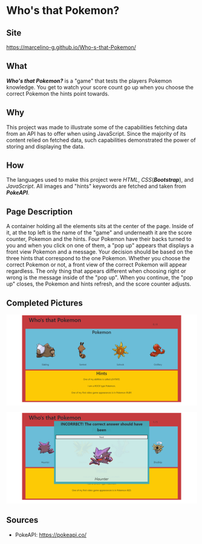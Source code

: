 # Who's that Pokemon?

## Site
 https://marcelino-g.github.io/Who-s-that-Pokemon/
 
## What
 ***Who's that Pokemon?*** is a "game" that tests the players Pokemon knowledge. You get to watch your score count go up when you choose the correct Pokemon the hints point towards.
 
## Why
 This project was made to illustrate some of the capabilities fetching data from an API has to offer when using JavaScript. Since the majority of its content relied on fetched data, such capabilities demonstrated the power of storing and displaying the data. 
 
## How
 The languages used to make this project were *HTML*, *CSS*(***Bootstrap***), and *JavaScript*. All images and "hints" keywords are fetched and taken from ***PokeAPI***.
 
## Page Description
 A container holding all the elements sits at the center of the page. Inside of it, at the top left is the name of the "game" and underneath it are the score counter, Pokemon and the hints. Four Pokemon have their backs turned to you and when you click on one of them, a "pop up" appears that displays a front view Pokemon and a message. Your decision should be based on the three hints that correspond to the one Pokemon. Whether you choose the correct Pokemon or not, a front view of the correct Pokemon will appear regardless. The only thing that appears different when choosing right or wrong is the message inside of the "pop up". When you continue, the "pop up" closes, the Pokemon and hints refresh, and the score counter adjusts.
 
## Completed Pictures
 ![completed game picture example 1](./Completed%20pics/finishedPic.png)
 
 ![completed game picture example 2](./Completed%20pics/finishedPic2.png)
 
## Sources
- PokeAPI: https://pokeapi.co/
